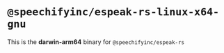 # `@speechifyinc/espeak-rs-linux-x64-gnu`

This is the **darwin-arm64** binary for `@speechifyinc/espeak-rs`
